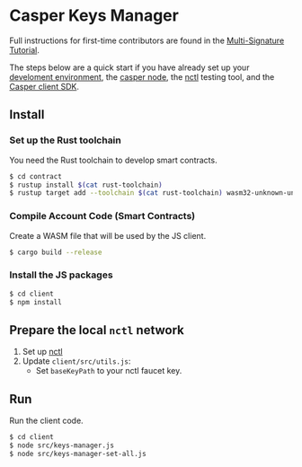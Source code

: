 # Casper Keys Manager

Full instructions for first-time contributors are found in the [Multi-Signature Tutorial](https://docs.casperlabs.io/en/latest/dapp-dev-guide/multi-sig/index.html).

The steps below are a quick start if you have already set up your [develoment environment](https://docs.casperlabs.io/en/latest/dapp-dev-guide/setup-of-rust-contract-sdk.html), the [casper node](https://github.com/CasperLabs/casper-node), the [nctl](https://github.com/CasperLabs/casper-node/tree/master/utils/nctl) testing tool, and the [Casper client SDK](https://github.com/casper-ecosystem/casper-client-sdk-docs). 

## Install

### Set up the Rust toolchain
You need the Rust toolchain to develop smart contracts.
```bash
$ cd contract
$ rustup install $(cat rust-toolchain)
$ rustup target add --toolchain $(cat rust-toolchain) wasm32-unknown-unknown
```

### Compile Account Code (Smart Contracts)
Create a WASM file that will be used by the JS client.
```bash
$ cargo build --release
```

### Install the JS packages
```bash
$ cd client
$ npm install
```

## Prepare the local `nctl` network
1. Set up [nctl](https://github.com/CasperLabs/casper-node/tree/master/utils/nctl)
2. Update `client/src/utils.js`:
    - Set `baseKeyPath` to your nctl faucet key.

## Run
Run the client code.
```bash
$ cd client
$ node src/keys-manager.js
$ node src/keys-manager-set-all.js
```
